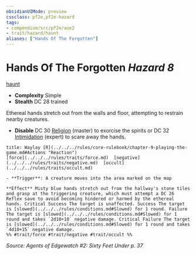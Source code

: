 ```yaml
---
obsidianUIMode: preview
cssclass: pf2e,pf2e-hazard
tags:
- compendium/src/pf2e/aoe2
- trait/hazard/haunt
aliases: ["Hands Of The Forgotten"]
---
```

# Hands Of The Forgotten *Hazard 8*  
[haunt](haunt.md)  

- **Complexity** Simple
- **Stealth** DC 28 trained  

Ethereal hands stretch out from the walls and floor, attempting to restrain nearby creatures.

- **Disable** DC 30 [Religion](../../skills.md#Religion) (master) to exorcise the spirits or DC 32 [Intimidation](../../skills.md#Intimidation) (expert) to scare away the hands.  
     
```ad-embed-ability
title: Waylay [R](../../../rules/core-rulebook/chapter-9-playing-the-game.md#Actions "Reaction")
[force](../../../rules/traits/force.md)  [negative](../../../rules/traits/negative.md)  [occult](../../../rules/traits/occult.md)  

- **Trigger**: A creature moves into the area marked on the map

**Effect** Misty blue hands stretch out from the hallway's stone tiles and grasp at the triggering creature, which must attempt a DC 26 Reflex save to avoid becoming hindered or harmed by the ethereal hands. Critical Success The target is unaffected. Success The target is [slowed](../../../rules/conditions.md#Slowed) for 1 round. Failure The target is [slowed](../../../rules/conditions.md#Slowed) for 1 round and takes `2d10+10` negative damage. Critical Failure The target is [slowed](../../../rules/conditions.md#Slowed) for 1 round and takes `4d10+15` negative damage.  
%% #trait/force #trait/negative #trait/occult %%
```

*Source: Agents of Edgewatch #2: Sixty Feet Under p. 37*
